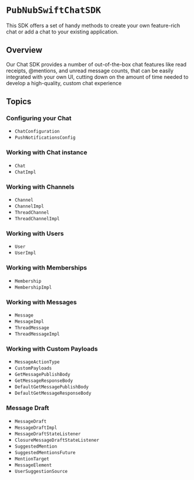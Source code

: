 # ``PubNubSwiftChatSDK``

This SDK offers a set of handy methods to create your own feature-rich chat or add a chat to your existing application.

## Overview

Our Chat SDK provides a number of out-of-the-box chat features like read receipts, @mentions, and unread message counts, that can be easily integrated with your own UI, cutting down on the amount of time needed to develop a high-quality, custom chat experience

## Topics

### Configuring your Chat

- ``ChatConfiguration``
- ``PushNotificationsConfig``

### Working with Chat instance

- ``Chat``
- ``ChatImpl``

### Working with Channels

- ``Channel``
- ``ChannelImpl``
- ``ThreadChannel``
- ``ThreadChannelImpl``

### Working with Users

- ``User``
- ``UserImpl``

### Working with Memberships

- ``Membership``
- ``MembershipImpl``

### Working with Messages

- ``Message``
- ``MessageImpl``
- ``ThreadMessage``
- ``ThreadMessageImpl``

### Working with Custom Payloads

- ``MessageActionType``
- ``CustomPayloads``
- ``GetMessagePublishBody``
- ``GetMessageResponseBody``
- ``DefaultGetMessagePublishBody``
- ``DefaultGetMessageResponseBody``

### Message Draft

- ``MessageDraft``
- ``MessageDraftImpl``
- ``MessageDraftStateListener``
- ``ClosureMessageDraftStateListener``
- ``SuggestedMention``
- ``SuggestedMentionsFuture``
- ``MentionTarget``
- ``MessageElement``
- ``UserSuggestionSource``
